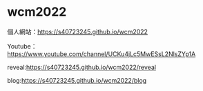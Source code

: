 # wcm2022

個人網站：https://s40723245.github.io/wcm2022

Youtube：https://www.youtube.com/channel/UCKu4jLc5MwESsL2NlsZYp1A

reveal:https://s40723245.github.io/wcm2022/reveal

blog:https://s40723245.github.io/wcm2022/blog
